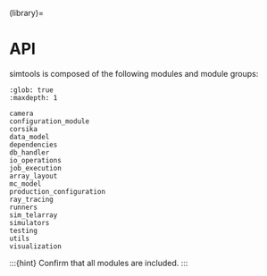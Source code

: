 (library)=

# API

simtools is composed of the following modules and module groups:

```{toctree}
:glob: true
:maxdepth: 1

camera
configuration_module
corsika
data_model
dependencies
db_handler
io_operations
job_execution
array_layout
mc_model
production_configuration
ray_tracing
runners
sim_telarray
simulators
testing
utils
visualization
```

:::{hint}
Confirm that all modules are included.
:::
